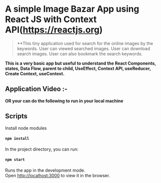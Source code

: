 # A simple Image Bazar App using React JS with Context API(https://reactjs.org)

> **This tiny application used for search for the online images by the keywords.
> User can viewed searched images.
> User can download search images.
> User can also bookmark the search keywords.
> 
 
**This is a very basic app but useful to understand the React Components, states, Data Flow, parent to child, UseEffect, Context API, useReducer,
Create Context, useContext.**


## Application Video :-

> 

**OR your can do the following to run in your local machine**

## Scripts

Install node modules

#### `npm install`

In the project directory, you can run:

#### `npm start`

Runs the app in the development mode.<br>
Open [http://localhost:3000](http://localhost:3000) to view it in the browser.
